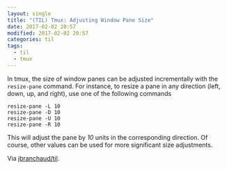 ```yaml
---
layout: single
title: "(TIL) Tmux: Adjusting Window Pane Size"
date: 2017-02-02 20:57
modified: 2017-02-02 20:57
categories: til
tags:
  - til
  - tmux
---
```


In tmux, the size of window panes can be adjusted incrementally with the
`resize-pane` command. For instance, to resize a pane in any direction
(left, down, up, and right), use one of the following commands

```tmux
resize-pane -L 10
resize-pane -D 10
resize-pane -U 10
resize-pane -R 10
```

This will adjust the pane by *10* units in the corresponding direction. Of
course, other values can be used for more significant size adjustments.

Via [jbranchaud/til](https://github.com/jbranchaud/til).
